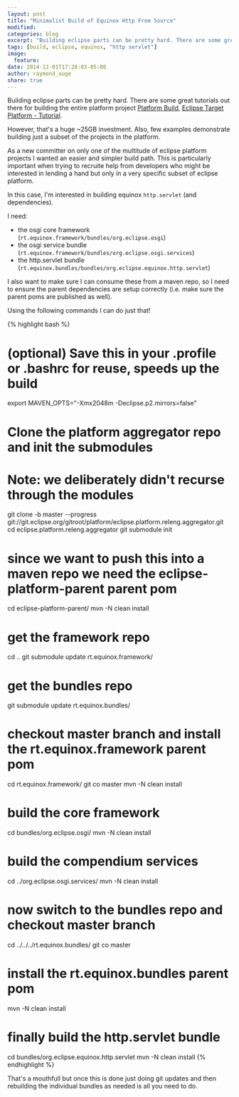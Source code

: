 ```yaml
---
layout: post
title: "Minimalist Build of Equinox Http From Source"
modified:
categories: blog
excerpt: "Building eclipse parts can be pretty hard. There are some great tutorials out there ..."
tags: [build, eclipse, equinox, "http servlet"]
image:
  feature:
date: 2014-12-01T17:28:03-05:00
author: raymond_auge
share: true
---
```


Building eclipse parts can be pretty hard. There are some great tutorials out there for building the entire platform project [Platform Build](https://wiki.eclipse.org/Platform-releng/Platform_Build), [Eclipse Target Platform - Tutorial](http://www.vogella.com/tutorials/EclipseTargetPlatform/article.html).

However, that's a huge ~25GB investment. Also, few examples demonstrate building just a subset of the projects in the platform.

As a new committer on only one of the multitude of eclipse platform projects I wanted an easier and simpler build path. This is particularly important when trying to recruite help from developers who might be interested in lending a hand but only in a very specific subset of eclipse platform.

In this case, I'm interested in building equinox `http.servlet` (and dependencies).

I need:

* the osgi core framework (`rt.equinox.framework/bundles/org.eclipse.osgi`)
* the osgi service bundle (`rt.equinox.framework/bundles/org.eclipse.osgi.services`)
* the http.servlet bundle (`rt.equinox.bundles/bundles/org.eclipse.equinox.http.servlet`)

I also want to make sure I can consume these from a maven repo, so I need to ensure the parent dependencies are setup correctly (i.e. make sure the parent poms are published as well).

Using the following commands I can do just that!

{% highlight bash %}
# (optional) Save this in your .profile or .bashrc for reuse, speeds up the build
export MAVEN_OPTS="-Xmx2048m -Declipse.p2.mirrors=false"

# Clone the platform aggregator repo and init the submodules
# Note: we deliberately didn't recurse through the modules
git clone -b master --progress git://git.eclipse.org/gitroot/platform/eclipse.platform.releng.aggregator.git
cd eclipse.platform.releng.aggregator
git submodule init

# since we want to push this into a maven repo we need the eclipse-platform-parent parent pom
cd eclipse-platform-parent/
mvn -N clean install

# get the framework repo
cd ..
git submodule update rt.equinox.framework/

# get the bundles repo
git submodule update rt.equinox.bundles/

# checkout master branch and install the rt.equinox.framework parent pom
cd rt.equinox.framework/
git co master
mvn -N clean install

# build the core framework
cd bundles/org.eclipse.osgi/
mvn -N clean install

# build the compendium services
cd ../org.eclipse.osgi.services/
mvn -N clean install

# now switch to the bundles repo and checkout master branch
cd ../../../rt.equinox.bundles/
git co master

# install the rt.equinox.bundles parent pom
mvn -N clean install

# finally build the http.servlet bundle
cd bundles/org.eclipse.equinox.http.servlet
mvn -N clean install
{% endhighlight %}

That's a mouthfull but once this is done just doing git updates and then rebuilding the individual bundles as needed is all you need to do.